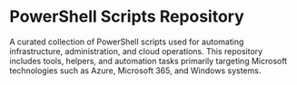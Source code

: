 # PowerShell Scripts Repository

A curated collection of PowerShell scripts used for automating infrastructure, administration, and cloud operations. This repository includes tools, helpers, and automation tasks primarily targeting Microsoft technologies such as Azure, Microsoft 365, and Windows systems.
